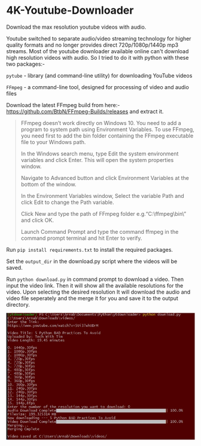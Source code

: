 # 4K-Youtube-Downloader
Download the max resolution youtube videos with audio. 

Youtube switched to separate audio/video streaming technology for higher quality formats and no longer provides direct 720p/1080p/1440p mp3 streams. Most of the youtube downloader available online can't download high resolution videos with audio. So I tried to do it with python with these two packages:-

`pytube` - library (and command-line utility) for downloading YouTube videos

`FFmpeg` - a command-line tool, designed for processing of video and audio files

Download the latest FFmpeg build from here:- https://github.com/BtbN/FFmpeg-Builds/releases and extract it.

> FFmpeg doesn’t work directly on Windows 10. You need to add a program to system path using Environment Variables. To use FFmpeg, you need first to add the bin folder containing the FFmpeg executable file to your Windows path.
>
>In the Windows search menu, type Edit the system environment variables and click Enter. This will open the system properties window.
>
>Navigate to Advanced button and click Environment Variables at the bottom of the window.
>
>In the Environment Variables window, Select the variable Path and click Edit to change the Path variable.
>
>Click New and type the path of FFmpeg folder e.g.“C:\ffmpeg\bin\” and click OK.
>
>Launch Command Prompt and type the command ffmpeg in the command prompt terminal and hit Enter to verify.


Run `pip install requirements.txt` to install the required packages.

Set the `output_dir` in the download.py script where the videos will be saved.

Run `python download.py` in command prompt to download a video. Then input the video link.
Then it will show all the available resolutions for the video. Upon selecting the desired resolution It will download the audio and video file seperately and the merge it for you and save it to the output directory. 

![alt text](https://github.com/arnabx007/4K-Youtube-Downloader/blob/master/sample.jpg "")
